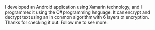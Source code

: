 I developed an Android application using Xamarin technology, and I programmed it using the C# programming language.
It can encrypt and decrypt text using an in common algorithm with 6 layers of encryption.
Thanks for checking it out.
Follow me to see more.
